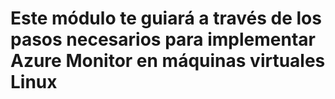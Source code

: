# Este módulo te guiará a través de los pasos necesarios para implementar Azure Monitor en máquinas virtuales Linux
